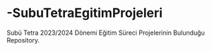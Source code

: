# -SubuTetraEgitimProjeleri
Subü Tetra 2023/2024 Dönemi Eğitim Süreci Projelerinin Bulunduğu Repository.
